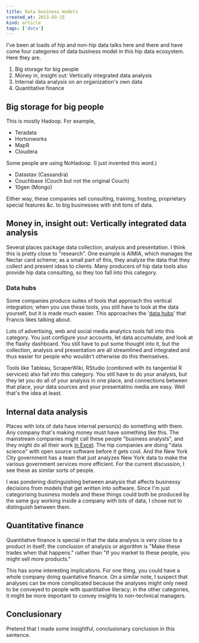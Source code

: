 ```yaml
---
title: Data business models
created_at: 2013-03-15
kind: article
tags: ['data']
---
```


I've been at loads of hip and non-hip data talks here and there and have come
four categories of data business model in this hip data ecosystem. Here they are.

1. Big storage for big people
2. Money in, insight out: Vertically integrated data analysis
3. Internal data analysis on an organization's own data
4. Quantitative finance

## Big storage for big people
This is mostly Hadoop. For example,

* Teradata
* Hortonworks
* MapR
* Cloudera

Some people are using NoHadoop. (I just invented this word.)

* Datastax (Cassandra)
* Couchbase (Couch but not the original Couch)
* 10gen (Mongo)

Either way, these companies sell consulting, training, hosting, proprietary
special features &c. to big businesses with shit tons of data.

## Money in, insight out: Vertically integrated data analysis

Several places package data collection, analysis and presentation. I think this
is pretty close to "research". One example is AIMIA, which manages the Nectar
card scheme; as a small part of this, they analyze the data that they collect
and present ideas to clients. Many producers of hip data tools also provide hip
data consulting, so they too fall into this category.

### Data hubs
Some companies produce suites of tools that approach this vertical integration;
when you use these tools, you still have to look at the data yourself, but it
is made much easier. This approaches the
'[data hubs](http://blog.scraperwiki.com/2012/03/09/from-cms-to-dms-c-is-for-content-d-is-for-data/)'
that Francis likes talking about.

Lots of advertising, web and social media analytics tools fall into this
category. You just configure your accounts, let data accumulate, and look at
the flashy dashboard. You still have to put some thought into it, but the
collection, analysis and presentation are all streamlined and integrated and
thus easier for people who wouldn't otherwise do this themselves.

Tools like Tableau, ScraperWiki, RStudio (combined with its tangential R
services) also fall into this category. You still have to do your analysis, but
they let you do all of your analysis in one place, and connections between that
place, your data sources and your presentatino media are easy. Well that's the
idea at least.

## Internal data analysis

Places with lots of data have internal person(s) do something with them. Any
company that's making money must have something like this. The mainstream
companies might call these people "business analysts", and they might do all
their work [in Excel](http://blog.scraperwiki.com/2012/07/31/do-all-analysts-use-excel/).
The hip companies are doing "data science" with open source software before it
gets cool. And the New York City government has a team that just analyzes New
York data to make the various government services more efficient. For the
current discussion, I see these as similar sorts of people.

I was pondering distinguishing between analysis that affects businessy
decisions from models that get written into software. Since I'm just
categorising business models and these things could both be produced by the
same guy working inside a company with lots of data, I chose not to distinguish
between them.

## Quantitative finance

Quantitative finance is special in that the data analysis is very close to a
product in itself; the conclusion of analysis or algorithm is "Make these
trades when that happens." rather than "If you market to these people, you
might sell more products."

This has some interesting implications. For one thing, you could have a whole
company doing quantative finance. On a similar note, I suspect that analyses
can be more complicated because the analyses might only need to be conveyed to
people with quantitative literacy; in the other categories, it might be more
important to convey insights to non-technical managers.

## Conclusionary
Pretend that I made some insightful, conclusionary conclusion in this sentence.
